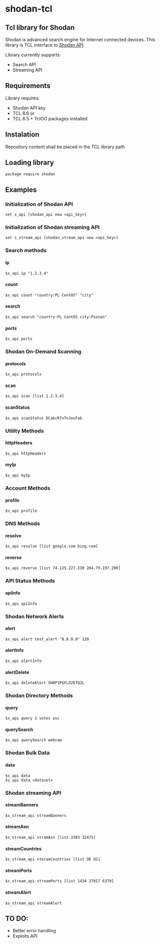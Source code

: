 
# shodan-tcl
## Tcl library for Shodan
Shodan is advanced search engine for Internet connected devices.
This library is TCL interface to [Shodan API](https://developer.shodan.io/api).

Library currently supports:
- Search API
- Streaming API

## Requirements
Library requires:
- Shodan API key
- TCL 8.6
or
- TCL 8.5 + TclOO packages installed
## Instalation
Repository content shall be placed in the TCL library path

## Loading library
```
package require shodan
```

## Examples
### Initialization of Shodan API
```
set s_api [shodan_api new <api_key>]
```

### Initialization of Shodan streaming API
```
set s_stream_api [shodan_stream_api new <api_key>]
```

### Search methods
#### ip
```
$s_api ip "1.2.3.4"
```

#### count
```
$s_api count "country:PL CentOS" "city"
```
#### search
```
$s_api search "country:PL CentOS city:Poznan"
```
#### ports
```
$s_api ports
```

### Shodan On-Demand Scanning
#### protocols
```
$s_api protocols
```
#### scan
```
$s_api scan [list 1.2.3.4]
```
#### scanStatus
```
$s_api scanStatus DCabcR7xTnJeuFab
```
### Utility Methods
#### httpHeaders
```
$s_api httpHeaders

```
#### myIp
```
$s_api myIp
```

### Account Methods
#### profile
```
$s_api profile
```

### DNS Methods
#### resolve
```
$s_api resolve [list google.com bing.com]
```
#### reverse
```
$s_api reverse [list 74.125.227.230 204.79.197.200]
```

### API Status Methods
#### apiInfo
```
$s_api apiInfo
```

### Shodan Network Alerts
#### alert
```
$s_api alert test_alert "8.8.0.0" 120
```
#### alertInfo
```
$s_api alertInfo
```
#### alertDelete
```
$s_api deleteAlert 5H0P1PGFLO2ETQ2L
```
### Shodan Directory Methods
#### query
```
$s_api query 1 votes asc
```
#### querySearch
```
$s_api querySearch webcam
```

### Shodan Bulk Data
#### data
```
$s_api data
$s_api data <dataset>
```

### Shodan streaming API
#### streamBanners
```
$s_stream_api streamBanners
```
#### streamAsn
```
$s_stream_api stramAsn [list 3303 32475]
```
#### streamCountries
```
$s_stream_api steramCountries [list DE US]
```
#### streamPorts
```
$s_stream_api streamPorts [list 1434 27017 6379]
```
#### streamAlert
```
$s_stream_api streamAlert
```

## TO DO:
- Better error handling
- Exploits API
